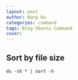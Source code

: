 ```yaml
---
layout: post
author: Hang Hu
categories: command
tags: Blog Ubuntu Command 
cover: 
---
```

## Sort by file size

```
du -sh * | sort -h
```
